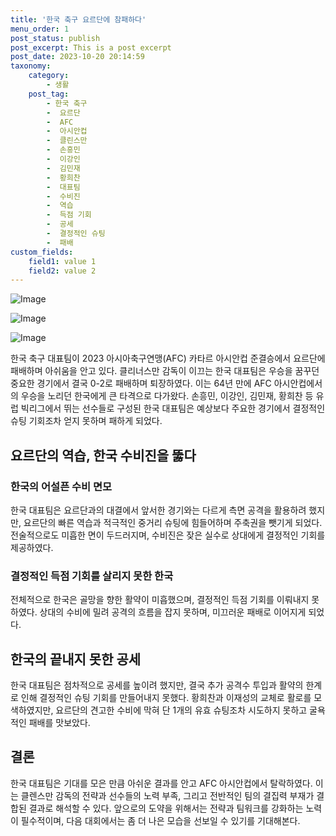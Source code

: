 ```yaml
---
title: '한국 축구 요르단에 참패하다'
menu_order: 1
post_status: publish
post_excerpt: This is a post excerpt
post_date: 2023-10-20 20:14:59
taxonomy:
    category:
        - 생활
    post_tag:
        - 한국 축구
        -  요르단
        -  AFC
        -  아시안컵
        -  클린스만
        -  손흥민
        -  이강인
        -  김민재
        -  황희찬
        -  대표팀
        -  수비진
        -  역습
        -  득점 기회
        -  공세
        -  결정적인 슈팅
        -  패배
custom_fields:
    field1: value 1
    field2: value 2
---
```


![Image](https://imgnews.pstatic.net/image/421/2024/02/07/0007339640_001_20240207082804127.jpg?type=w647)

![Image](https://imgnews.pstatic.net/image/421/2024/02/07/0007339640_002_20240207082804195.jpg?type=w647)

![Image](https://imgnews.pstatic.net/image/421/2024/02/07/0007339640_003_20240207082804301.jpg?type=w647)


한국 축구 대표팀이 2023 아시아축구연맹(AFC) 카타르 아시안컵 준결승에서 요르단에 패배하며 아쉬움을 안고 있다. 클리너스만 감독이 이끄는 한국 대표팀은 우승을 꿈꾸던 중요한 경기에서 결국 0-2로 패배하며 퇴장하였다. 이는 64년 만에 AFC 아시안컵에서의 우승을 노리던 한국에게 큰 타격으로 다가왔다. 손흥민, 이강인, 김민재, 황희찬 등 유럽 빅리그에서 뛰는 선수들로 구성된 한국 대표팀은 예상보다 주요한 경기에서 결정적인 슈팅 기회조차 얻지 못하며 패하게 되었다.

## 요르단의 역습, 한국 수비진을 뚫다

### 한국의 어설픈 수비 면모

한국 대표팀은 요르단과의 대결에서 앞서한 경기와는 다르게 측면 공격을 활용하려 했지만, 요르단의 빠른 역습과 적극적인 중거리 슈팅에 힘들어하며 주축권을 뺏기게 되었다. 전술적으로도 미흡한 면이 두드러지며, 수비진은 잦은 실수로 상대에게 결정적인 기회를 제공하였다.

### 결정적인 득점 기회를 살리지 못한 한국

전체적으로 한국은 골망을 향한 활약이 미흡했으며, 결정적인 득점 기회를 이뤄내지 못하였다. 상대의 수비에 밀려 공격의 흐름을 잡지 못하며, 미끄러운 패배로 이어지게 되었다.

## 한국의 끝내지 못한 공세

한국 대표팀은 점차적으로 공세를 높이려 했지만, 결국 추가 공격수 투입과 활약의 한계로 인해 결정적인 슈팅 기회를 만들어내지 못했다. 황희찬과 이재성의 교체로 활로를 모색하였지만, 요르단의 견고한 수비에 막혀 단 1개의 유효 슈팅조차 시도하지 못하고 굴욕적인 패배를 맛보았다.

## 결론

한국 대표팀은 기대를 모은 만큼 아쉬운 결과를 안고 AFC 아시안컵에서 탈락하였다. 이는 클렌스만 감독의 전략과 선수들의 노력 부족, 그리고 전반적인 팀의 결집력 부재가 결합된 결과로 해석할 수 있다. 앞으로의 도약을 위해서는 전략과 팀워크를 강화하는 노력이 필수적이며, 다음 대회에서는 좀 더 나은 모습을 선보일 수 있기를 기대해본다.
